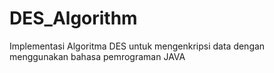 # DES_Algorithm
Implementasi Algoritma DES untuk mengenkripsi data dengan menggunakan bahasa pemrograman JAVA
